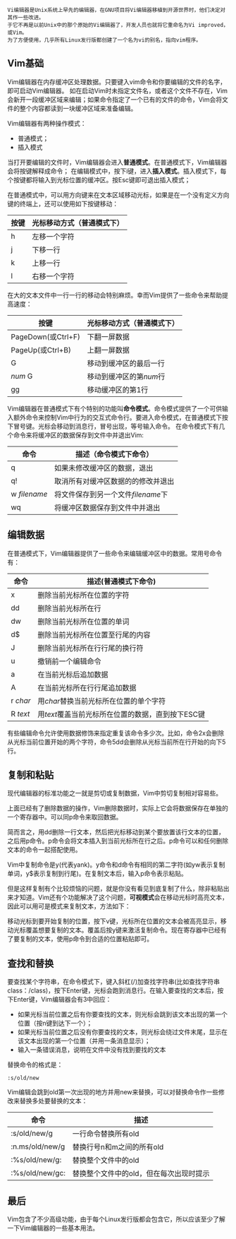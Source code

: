     Vi编辑器是Unix系统上早先的编辑器，在GNU项目将Vi编辑器移植到开源世界时，他们决定对其作一些改进。
    于它不再是以前Unix中的那个原始的Vi编辑器了，开发人员也就将它重命名为Vi improved，或Vim。
    为了方便使用，几乎所有Linux发行版都创建了一个名为vi的别名，指向vim程序。

## Vim基础
Vim编辑器在内存缓冲区处理数据。只要键入vim命令和你要编辑的文件的名字，即可启动Vim编辑器。
如在启动Vim时未指定文件名，或者这个文件不存在，Vim会新开一段缓冲区域来编辑；如果命令指定了一个已有的文件的命令，Vim会将文件的整个内容都读到一块缓冲区域来准备编辑。


Vim编辑器有两种操作模式： 

 * 普通模式；
 * 插入模式

当打开要编辑的文件时，Vim编辑器会进入**普通模式**。在普通模式下，Vim编辑器会将按键解释成命令；
在编辑模式中，按下i键，进入**插入模式**。插入模式下，每个按键都将输入到光标位置的缓冲区。按Esc键即可退出插入模式；

在普通模式中，可以用方向键来在文本区域移动光标，如果是在一个没有定义方向键的终端上，还可以使用如下按键移动：

|按键| 光标移动方式（普通模式下） |
|---| ---        |
|h | 左移一个字符 |
| j|下移一行     |
|k | 上移一行    |
| l| 右移一个字符 |

 
在大的文本文件中一行一行的移动会特别麻烦。幸而Vim提供了一些命令来帮助提高速度：

| 按键  | 光标移动方式（普通模式下）|
|---| ---        |
|  PageDown(或Ctrl+F) | 下翻一屏数据|
|  PageUp(或Ctrl+B)   | 上翻一屏数据|
|  G                  | 移动到缓冲区的最后一行|
|  *num* G            | 移动到缓冲区的第*num*行|
|  gg                 | 移动缓冲区的第1行|


Vim编辑器在普通模式下有个特别的功能叫**命令模式**。命令模式提供了一个可供输入额外命令来控制Vim中行为的交互式命令行。要进入命令模式，在普通模式下按下冒号键。光标会移动到消息行，冒号出现，等号输入命令。
在命令模式下有几个命令来将缓冲区的数据保存到文件中并退出Vim:

| 命令  | 描述（命令模式下命令）|
|---| ---        |
|q   |如果未修改缓冲区的数据，退出|
|q!  |取消所有对缓冲区数据的的修改并退出|
|w *filename*|将文件保存到另一个文件*filename*下|
|wq  |将缓冲区数据保存到文件中并退出|

## 编辑数据

在普通模式下，Vim编辑器提供了一些命令来编辑缓冲区中的数据。常用号命令有：

| 命令  | 描述(普通模式下命令)|
|---| ---        |
|x |删除当前光标所在位置的字符|
|dd|删除当前光标所在行|
|dw|删除当前光标所在位置的单词|
|d$|删除当前光标所在位置至行尾的内容|
|J |删除当前光标所在行行尾的换行符|
|u |撤销前一个编辑命令|
|a |在当前光标后追加数据|
|A |在当前光标所在行行尾追加数据|
|r *char*|用*char*替换当前光标所在位置的单个字符|
|R *text*|用*text*覆盖当前光标所在位置的数据，直到按下ESC键|
有些编辑命令允许使用数据修饰来指定重复该命令多少次。比如，命令2x会删除从光标当前位置开始的两个字符，命令5dd会删除从光标当前所在行开始的向下5行。

## 复制和粘贴

现代编辑器的标准功能之一就是剪切或复制数据，Vim中剪切复制相对容易些。

上面已经有了删除数据的操作，Vim删除数据时，实际上它会将数据保存在单独的一个寄存器中。可以同p命令来取回数据。

简而言之，用dd删除一行文本，然后把光标移动到某个要放置该行文本的位置，之后用p命令。p命令会将文本插入到当前光标所在行之后。p命令可以和任何删除文本的命令一起搭配使用。

Vim中复制命令是y(代表yank)。y命令和d命令有相同的第二字符(如yw表示复制单词，y$表示复制到行尾)。在复制文本后，输入p命令表示粘贴。

但是这样复制有个比较烦恼的问题，就是你没有看见到底复制了什么，除非粘贴出来才知道。Vim还有个功能解决了这个问题，**可视模式**会在移动光标时高亮文本，因此可以用可是模式来复制文本，方法如下：

移动光标到要开始复制的位置，按下v键，光标所在位置的文本会被高亮显示，移动光标覆盖想要复制的文本。覆盖后按y键来激活复制命令。现在寄存器中已经有了要复制的文本，使用p命令到合适的位置粘贴即可。

## 查找和替换

要查找某个字符串，在命令模式下，键入斜杠(/)加查找字符串(比如查找字符串class：/class)，按下Enter键，光标会跑到消息行。在输入要查找的文本后，按下Enter键，Vim编辑器会有3中回应：

 * 如果光标当前位置之后有你要查找的文本，则光标会跳到该文本出现的第一个位置（按n键到达下一个）；
 * 如果光标当前位置之后没有你要查找的文本，则光标会绕过文件末尾，显示在该文本出现的第一个位置（并用一条消息显示）；
 * 输入一条错误消息，说明在文件中没有找到要找的文本

替换命令的格式是：
```
:s/old/new
```
Vim编辑会跳到old第一次出现的地方并用new来替换，可以对替换命令作一些修改来替换多处要替换的文本：

| 命令  |描述
|---| ---        |
|:s/old/new/g  |一行命令替换所有old|
|:n.ms/old/new/g  |替换行号n和m之间的所有old|
|:%s/old/new/g:  |替换整个文件中的old|
|:%s/old/new/gc:  |替换整个文件中的old，但在每次出现时提示|

## 最后
Vim包含了不少高级功能，由于每个Linux发行版都会包含它，所以应该至少了解一下Vim编辑器的一些基本用法。

